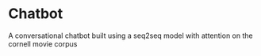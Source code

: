 # Chatbot
A conversational chatbot built using a seq2seq model with attention on the cornell movie corpus
